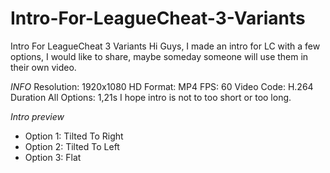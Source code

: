 # Intro-For-LeagueCheat-3-Variants
Intro For LeagueCheat 3 Variants
Hi Guys,
I made an intro for LC with a few options, I would like to share, maybe someday someone will use them in their own video.

*INFO*
Resolution: 1920x1080 HD
Format: MP4
FPS: 60
Video Code: H.264
Duration All Options: 1,21s
I hope intro is not to too short or too long.

*Intro preview*
- Option 1: Tilted To Right
- Option 2: Tilted To Left
- Option 3: Flat

